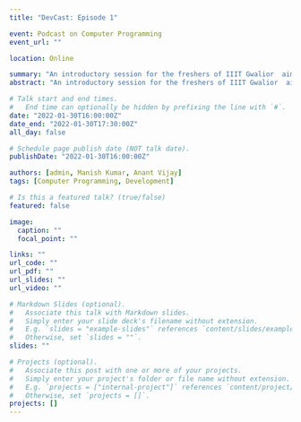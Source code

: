 ```yaml
---
title: "DevCast: Episode 1"

event: Podcast on Computer Programming
event_url: ""

location: Online

summary: "An introductory session for the freshers of IIIT Gwalior  aimed at helping them understand the various complexities of computer programming."
abstract: "An introductory session for the freshers of IIIT Gwalior  aimed at helping them understand the various complexities of computer programming. Additionally, we presented various roadmaps for different areas of specialization in the vast field of computer science."

# Talk start and end times.
#   End time can optionally be hidden by prefixing the line with `#`.
date: "2022-01-30T16:00:00Z"
date_end: "2022-01-30T17:30:00Z"
all_day: false

# Schedule page publish date (NOT talk date).
publishDate: "2022-01-30T16:00:00Z"

authors: [admin, Manish Kumar, Anant Vijay]
tags: [Computer Programming, Development]

# Is this a featured talk? (true/false)
featured: false

image:
  caption: ""
  focal_point: ""

links: ""
url_code: ""
url_pdf: ""
url_slides: ""
url_video: ""

# Markdown Slides (optional).
#   Associate this talk with Markdown slides.
#   Simply enter your slide deck's filename without extension.
#   E.g. `slides = "example-slides"` references `content/slides/example-slides.md`.
#   Otherwise, set `slides = ""`.
slides: ""

# Projects (optional).
#   Associate this post with one or more of your projects.
#   Simply enter your project's folder or file name without extension.
#   E.g. `projects = ["internal-project"]` references `content/project/deep-learning/index.md`.
#   Otherwise, set `projects = []`.
projects: []
---
```

